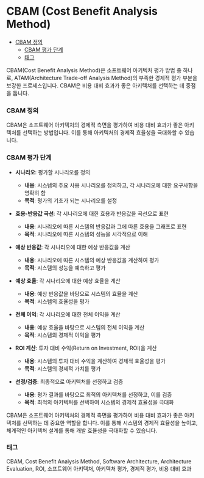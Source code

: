 # CBAM (Cost Benefit Analysis Method)

<!-- mtoc-start -->

- [CBAM 정의](#cbam-정의)
  - [CBAM 평가 단계](#cbam-평가-단계)
  - [태그](#태그)

<!-- mtoc-end -->

CBAM(Cost Benefit Analysis Method)은 소프트웨어 아키텍처 평가 방법 중 하나로, ATAM(Architecture Trade-off Analysis Method)의 부족한 경제적 평가 부분을 보강한 프로세스입니다. CBAM은 비용 대비 효과가 좋은 아키텍처를 선택하는 데 중점을 둡니다.

### CBAM 정의

CBAM은 소프트웨어 아키텍처의 경제적 측면을 평가하여 비용 대비 효과가 좋은 아키텍처를 선택하는 방법입니다. 이를 통해 아키텍처의 경제적 효율성을 극대화할 수 있습니다.

### CBAM 평가 단계

- **시나리오**: 평가할 시나리오를 정의

  - **내용**: 시스템의 주요 사용 시나리오를 정의하고, 각 시나리오에 대한 요구사항을 명확히 함
  - **목적**: 평가의 기초가 되는 시나리오를 설정

- **효용-반응값 곡선**: 각 시나리오에 대한 효용과 반응값을 곡선으로 표현

  - **내용**: 시나리오에 따른 시스템의 반응값과 그에 따른 효용을 그래프로 표현
  - **목적**: 시나리오에 따른 시스템의 성능을 시각적으로 이해

- **예상 반응값**: 각 시나리오에 대한 예상 반응값을 계산

  - **내용**: 시나리오에 따른 시스템의 예상 반응값을 계산하여 평가
  - **목적**: 시스템의 성능을 예측하고 평가

- **예상 효율**: 각 시나리오에 대한 예상 효율을 계산

  - **내용**: 예상 반응값을 바탕으로 시스템의 효율을 계산
  - **목적**: 시스템의 효율성을 평가

- **전체 이익**: 각 시나리오에 대한 전체 이익을 계산

  - **내용**: 예상 효율을 바탕으로 시스템의 전체 이익을 계산
  - **목적**: 시스템의 경제적 이익을 평가

- **ROI 계산**: 투자 대비 수익(Return on Investment, ROI)을 계산

  - **내용**: 시스템의 투자 대비 수익을 계산하여 경제적 효율성을 평가
  - **목적**: 시스템의 경제적 가치를 평가

- **선정/검증**: 최종적으로 아키텍처를 선정하고 검증
  - **내용**: 평가 결과를 바탕으로 최적의 아키텍처를 선정하고, 이를 검증
  - **목적**: 최적의 아키텍처를 선택하여 시스템의 경제적 효율성을 극대화

CBAM은 소프트웨어 아키텍처의 경제적 측면을 평가하여 비용 대비 효과가 좋은 아키텍처를 선택하는 데 중요한 역할을 합니다. 이를 통해 시스템의 경제적 효율성을 높이고, 체계적인 아키텍처 설계를 통해 개발 효율성을 극대화할 수 있습니다.

### 태그

CBAM, Cost Benefit Analysis Method, Software Architecture, Architecture Evaluation, ROI, 소프트웨어 아키텍처, 아키텍처 평가, 경제적 평가, 비용 대비 효과

